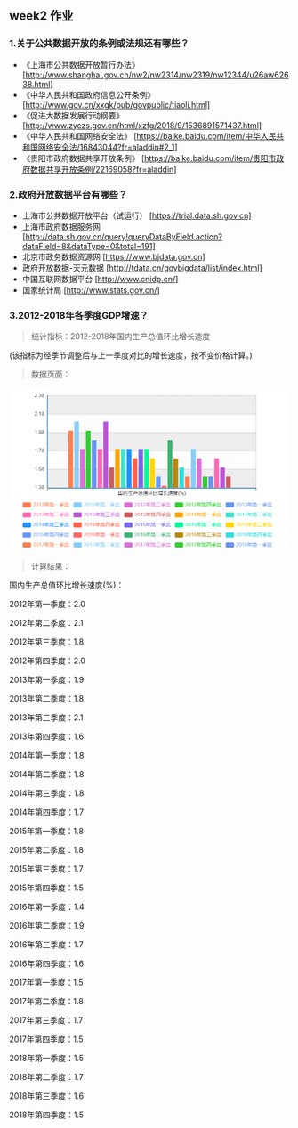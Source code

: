 ## week2 作业

### 1.关于公共数据开放的条例或法规还有哪些？
* 《上海市公共数据开放暂行办法》 [http://www.shanghai.gov.cn/nw2/nw2314/nw2319/nw12344/u26aw62638.html]
* 《中华人民共和国政府信息公开条例》 [http://www.gov.cn/xxgk/pub/govpublic/tiaoli.html]
* 《促进大数据发展行动纲要》 [http://www.zyczs.gov.cn/html/xzfg/2018/9/1536891571437.html]
* 《中华人民共和国网络安全法》 [https://baike.baidu.com/item/中华人民共和国网络安全法/16843044?fr=aladdin#2_1]
* 《贵阳市政府数据共享开放条例》 [https://baike.baidu.com/item/贵阳市政府数据共享开放条例/22169058?fr=aladdin]

### 2.政府开放数据平台有哪些？
* 上海市公共数据开放平台（试运行） [https://trial.data.sh.gov.cn]
* 上海市政府数据服务网 [http://data.sh.gov.cn/query!queryDataByField.action?dataField=8&dataType=0&total=191]
* 北京市政务数据资源网 [https://www.bjdata.gov.cn]
* 政府开放数据-天元数据 [http://tdata.cn/govbigdata/list/index.html]
* 中国互联网数据平台 [http://www.cnidp.cn/]
* 国家统计局 [http://www.stats.gov.cn/]

### 3.2012-2018年各季度GDP增速？
> 统计指标：2012-2018年国内生产总值环比增长速度

(该指标为经季节调整后与上一季度对比的增长速度，按不变价格计算。)

> 数据页面：

![image](https://github.com/lhz837540397/-/blob/master/2012-2018年国内生产总值环比增长速度.jpg)

> 计算结果：

国内生产总值环比增长速度(%)：

2012年第一季度：2.0

2012年第二季度：2.1

2012年第三季度：1.8

2012年第四季度：2.0

2013年第一季度：1.9

2013年第二季度：1.8

2013年第三季度：2.1

2013年第四季度：1.6

2014年第一季度：1.8

2014年第二季度：1.8

2014年第三季度：1.8

2014年第四季度：1.7

2015年第一季度：1.8

2015年第二季度：1.8

2015年第三季度：1.7

2015年第四季度：1.5

2016年第一季度：1.4

2016年第二季度：1.9

2016年第三季度：1.7

2016年第四季度：1.6

2017年第一季度：1.5

2017年第二季度：1.8

2017年第三季度：1.7

2017年第四季度：1.5

2018年第一季度：1.5

2018年第二季度：1.7

2018年第三季度：1.6

2018年第四季度：1.5
